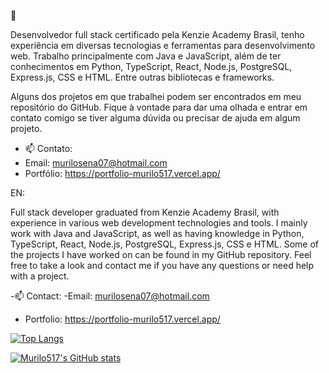 👋

Desenvolvedor full stack certificado pela Kenzie Academy Brasil, tenho experiência em diversas tecnologias e ferramentas para desenvolvimento web. Trabalho principalmente com Java e JavaScript, além de ter conhecimentos em Python, TypeScript, React, Node.js, PostgreSQL, Express.js, CSS e HTML. Entre outras bibliotecas e frameworks.

Alguns dos projetos em que trabalhei podem ser encontrados em meu repositório do GitHub. Fique à vontade para dar uma olhada e entrar em contato comigo se tiver alguma dúvida ou precisar de ajuda em algum projeto.


- 📫 Contato:
- Email: murilosena07@hotmail.com
- Portfólio: https://portfolio-murilo517.vercel.app/

EN:

Full stack developer graduated from Kenzie Academy Brasil, with experience in various web development technologies and tools. I mainly work with Java and JavaScript, as well as having knowledge in Python, TypeScript, React, Node.js, PostgreSQL, Express.js, CSS e HTML.
Some of the projects I have worked on can be found in my GitHub repository. Feel free to take a look and contact me if you have any questions or need help with a project.

-📫 Contact:
-Email: murilosena07@hotmail.com
- Portfolio: https://portfolio-murilo517.vercel.app/


[![Top Langs](https://github-readme-stats.vercel.app/api/top-langs/?username=murilo517&layout=compact)](https://github.com/murilo517/github-readme-stats)


[![Murilo517's GitHub stats](https://github-readme-stats.vercel.app/api?username=murilo517&show_icons=true&theme=transparent)](https://github.com/murilo517/github-readme-stats)


